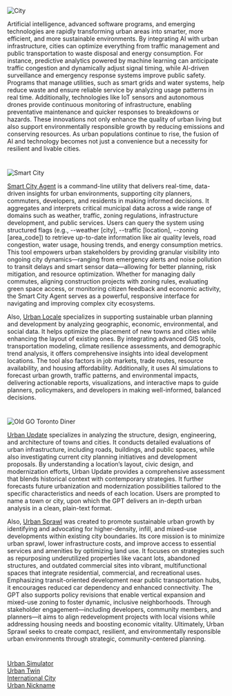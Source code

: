 ![City](https://github.com/user-attachments/assets/ff763f0b-f661-4bf7-a2a1-c637628661c6)

Artificial intelligence, advanced software programs, and emerging technologies are rapidly transforming urban areas into smarter, more efficient, and more sustainable environments. By integrating AI with urban infrastructure, cities can optimize everything from traffic management and public transportation to waste disposal and energy consumption. For instance, predictive analytics powered by machine learning can anticipate traffic congestion and dynamically adjust signal timing, while AI-driven surveillance and emergency response systems improve public safety. Programs that manage utilities, such as smart grids and water systems, help reduce waste and ensure reliable service by analyzing usage patterns in real time. Additionally, technologies like IoT sensors and autonomous drones provide continuous monitoring of infrastructure, enabling preventative maintenance and quicker responses to breakdowns or hazards. These innovations not only enhance the quality of urban living but also support environmentally responsible growth by reducing emissions and conserving resources. As urban populations continue to rise, the fusion of AI and technology becomes not just a convenience but a necessity for resilient and livable cities.

#

![Smart City](https://github.com/user-attachments/assets/cd469d73-70b1-4869-90ec-cd3bfc2886a9)

[Smart City Agent](https://chatgpt.com/g/g-683ada1cfadc8191ade94bb1b9da7dd5-smart-city-agent) is a command-line utility that delivers real-time, data-driven insights for urban environments, supporting city planners, commuters, developers, and residents in making informed decisions. It aggregates and interprets critical municipal data across a wide range of domains such as weather, traffic, zoning regulations, infrastructure development, and public services. Users can query the system using structured flags (e.g., --weather [city], --traffic [location], --zoning [area_code]) to retrieve up-to-date information like air quality levels, road congestion, water usage, housing trends, and energy consumption metrics. This tool empowers urban stakeholders by providing granular visibility into ongoing city dynamics—ranging from emergency alerts and noise pollution to transit delays and smart sensor data—allowing for better planning, risk mitigation, and resource optimization. Whether for managing daily commutes, aligning construction projects with zoning rules, evaluating green space access, or monitoring citizen feedback and economic activity, the Smart City Agent serves as a powerful, responsive interface for navigating and improving complex city ecosystems.

Also, [Urban Locale](https://chatgpt.com/g/g-67b361d827c88191850b551883a31294-urban-locale) specializes in supporting sustainable urban planning and development by analyzing geographic, economic, environmental, and social data. It helps optimize the placement of new towns and cities while enhancing the layout of existing ones. By integrating advanced GIS tools, transportation modeling, climate resilience assessments, and demographic trend analysis, it offers comprehensive insights into ideal development locations. The tool also factors in job markets, trade routes, resource availability, and housing affordability. Additionally, it uses AI simulations to forecast urban growth, traffic patterns, and environmental impacts, delivering actionable reports, visualizations, and interactive maps to guide planners, policymakers, and developers in making well-informed, balanced decisions. 

#

![Old GO Toronto Diner](https://github.com/user-attachments/assets/13110373-d70f-4b1b-b651-f13c68d8ae52)

[Urban Update](https://chatgpt.com/g/g-87Dl1RabQ-urban-update) specializes in analyzing the structure, design, engineering, and architecture of towns and cities. It conducts detailed evaluations of urban infrastructure, including roads, buildings, and public spaces, while also investigating current city planning initiatives and development proposals. By understanding a location’s layout, civic design, and modernization efforts, Urban Update provides a comprehensive assessment that blends historical context with contemporary strategies. It further forecasts future urbanization and modernization possibilities tailored to the specific characteristics and needs of each location. Users are prompted to name a town or city, upon which the GPT delivers an in-depth urban analysis in a clean, plain-text format.

Also, [Urban Sprawl](https://chatgpt.com/g/g-6771588084a481919d7cfdcad767828b-urban-sprawl) was created to promote sustainable urban growth by identifying and advocating for higher-density, infill, and mixed-use developments within existing city boundaries. Its core mission is to minimize urban sprawl, lower infrastructure costs, and improve access to essential services and amenities by optimizing land use. It focuses on strategies such as repurposing underutilized properties like vacant lots, abandoned structures, and outdated commercial sites into vibrant, multifunctional spaces that integrate residential, commercial, and recreational uses. Emphasizing transit-oriented development near public transportation hubs, it encourages reduced car dependency and enhanced connectivity. The GPT also supports policy revisions that enable vertical expansion and mixed-use zoning to foster dynamic, inclusive neighborhoods. Through stakeholder engagement—including developers, community members, and planners—it aims to align redevelopment projects with local visions while addressing housing needs and boosting economic vitality. Ultimately, Urban Sprawl seeks to create compact, resilient, and environmentally responsible urban environments through strategic, community-centered planning.

#

[Urban Simulator](https://chat.openai.com/g/g-XQ2wkdcXL-urban-simulator)
<br>
[Urban Twin](https://chatgpt.com/g/g-67aeecb1cf008191bfdc5922f73d8fc7-urban-twin)
<br>
[International City](https://chatgpt.com/g/g-67fa4b62ddac8191ab7486f760f2fae7-international-city)
<br>
[Urban Nickname](https://chatgpt.com/g/g-67d9b1ab69648191a7858caec9570bda-urban-nickname)
